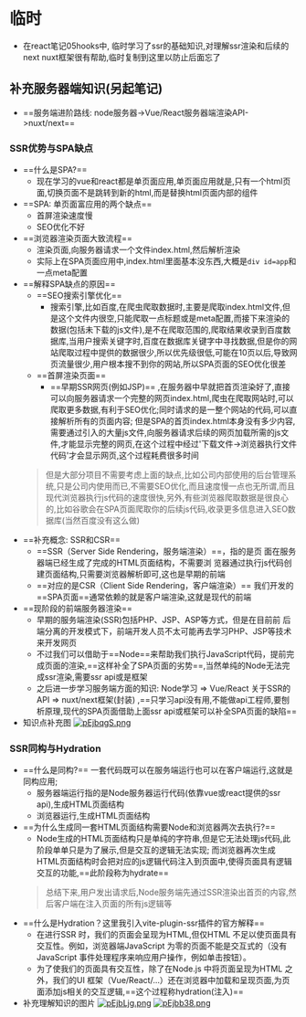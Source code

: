 # 临时
- 在react笔记05hooks中, 临时学习了ssr的基础知识,对理解ssr渲染和后续的next nuxt框架很有帮助,临时复制到这里以防止后面忘了
## 补充服务器端知识(另起笔记)
- ==服务端进阶路线: node服务器->Vue/React服务器端渲染API->nuxt/next==
### SSR优势与SPA缺点
- ==什么是SPA?==
  - 现在学习的vue和react都是单页面应用,单页面应用就是,只有一个html页面,切换页面不是跳转到新的html,而是替换html页面内部的组件
- ==SPA: 单页面富应用的两个缺点==
  - 首屏渲染速度慢
  - SEO优化不好
- ==浏览器渲染页面大致流程==
  - 渲染页面,向服务器请求一个文件index.html,然后解析渲染
  - 实际上在SPA页面应用中,index.html里面基本没东西,大概是`div id=app`和一点meta配置
- ==解释SPA缺点的原因==
  - ==SEO搜索引擎优化==
    - 搜索引擎,比如百度,在爬虫爬取数据时,主要是爬取index.html文件,但是这个文件内很空,只能爬取一点标题或是meta配置,而接下来渲染的数据(包括未下载的js文件),是不在爬取范围的,爬取结果收录到百度数据库,当用户搜索关键字时,百度在数据库关键字中寻找数据,但是你的网站爬取过程中提供的数据很少,所以优先级很低,可能在10页以后,导致网页流量很少,用户根本搜不到你的网站,所以SPA页面的SEO优化很差
  - ==首屏渲染页面==
    - ==早期SSR网页(例如JSP)== ,在服务器中早就把首页渲染好了,直接可以向服务器请求一个完整的网页index.html,爬虫在爬取网站时,可以爬取更多数据,有利于SEO优化;同时请求的是一整个网站的代码,可以直接解析所有的页面内容; 但是SPA的首页index.html本身没有多少内容,需要通过引入的大量js文件,向服务器请求后续的网页加载所需的js文件,才能显示完整的网页,在这个过程中经过'下载文件->浏览器执行文件代码'才会显示网页,这个过程耗费很多时间
  > 但是大部分项目不需要考虑上面的缺点,比如公司内部使用的后台管理系统,只是公司内使用而已,不需要SEO优化,而且速度慢一点也无所谓,而且现代浏览器执行js代码的速度很快,另外,有些浏览器爬取数据是很良心的,比如谷歌会在SPA页面爬取你的后续js代码,收录更多信息进入SEO数据库(当然百度没有这么做) 
- ==补充概念: SSR和CSR==
  - ==SSR（Server Side Rendering，服务端渲染）==，指的是页
  面在服务器端已经生成了完成的HTML页面结构，不需要浏
  览器通过执行js代码创建页面结构,只需要浏览器解析即可,这也是早期的前端
  - ==对应的是CSR（Client Side Rendering，客户端渲染）==
  我们开发的==SPA页面==通常依赖的就是客户端渲染,这就是现代的前端
- ==现阶段的前端服务器渲染==
  - 早期的服务端渲染(SSR)包括PHP、JSP、ASP等方式，但是在目前前
  后端分离的开发模式下，前端开发人员不太可能再去学习PHP、JSP等技术来开发网页
  - 不过我们可以借助于==Node==来帮助我们执行JavaScript代码，提前完成页面的渲染,==这样补全了SPA页面的劣势==,当然单纯的Node无法完成ssr渲染,需要ssr api或是框架
  - 之后进一步学习服务端方面的知识: Node学习 => Vue/React 关于SSR的API =>  nuxt/next框架(封装) ,==只学习api没有用,不能做api工程师,要刨析原理,现代的SPA页面借助上面ssr api或框架可以补全SPA页面的缺陷==
- 知识点补充图
  [![pEjbqgS.png](https://s21.ax1x.com/2025/05/15/pEjbqgS.png)](https://imgse.com/i/pEjbqgS)

### SSR同构与Hydration
- ==什么是同构?== 一套代码既可以在服务端运行也可以在客户端运行,这就是同构应用; 
  - 服务器端运行指的是Node服务器运行代码(依靠vue或react提供的ssr api),生成HTML页面结构
  - 浏览器运行,生成HTML页面结构
- ==为什么生成同一套HTML页面结构需要Node和浏览器两次去执行?==
   - Node生成的HTML页面结构只是单纯的字符串,但是它无法处理js代码,此阶段单单只是为了展示,但是交互的逻辑无法实现; 而浏览器再次生成HTML页面结构时会把对应的js逻辑代码注入到页面中,使得页面具有逻辑交互的功能,==此阶段称为hydrate==
  > 总结下来,用户发出请求后,Node服务端先通过SSR渲染出首页的内容,然后客户端在注入页面的所有js逻辑等
- ==什么是Hydration？这里我引入vite-plugin-ssr插件的官方解释==
  - 在进行SSR 时，我们的页面会呈现为HTML,但仅HTML 不足以使页面具有交互性。例如，浏览器端JavaScript 为零的页面不能是交互式的（没有JavaScript 事件处理程序来响应用户操作，例如单击按钮）。
  - 为了使我们的页面具有交互性，除了在Node.js 中将页面呈现为HTML 之外，我们的UI 框架（Vue/React/...）还在浏览器中加载和呈现页面,为页面添加js相关的交互逻辑,==这个过程称hydration(注入)==
- 补充理解知识的图片
  [![pEjbLjg.png](https://s21.ax1x.com/2025/05/15/pEjbLjg.png)](https://imgse.com/i/pEjbLjg)
  [![pEjbb38.png](https://s21.ax1x.com/2025/05/15/pEjbb38.png)](https://imgse.com/i/pEjbb38)